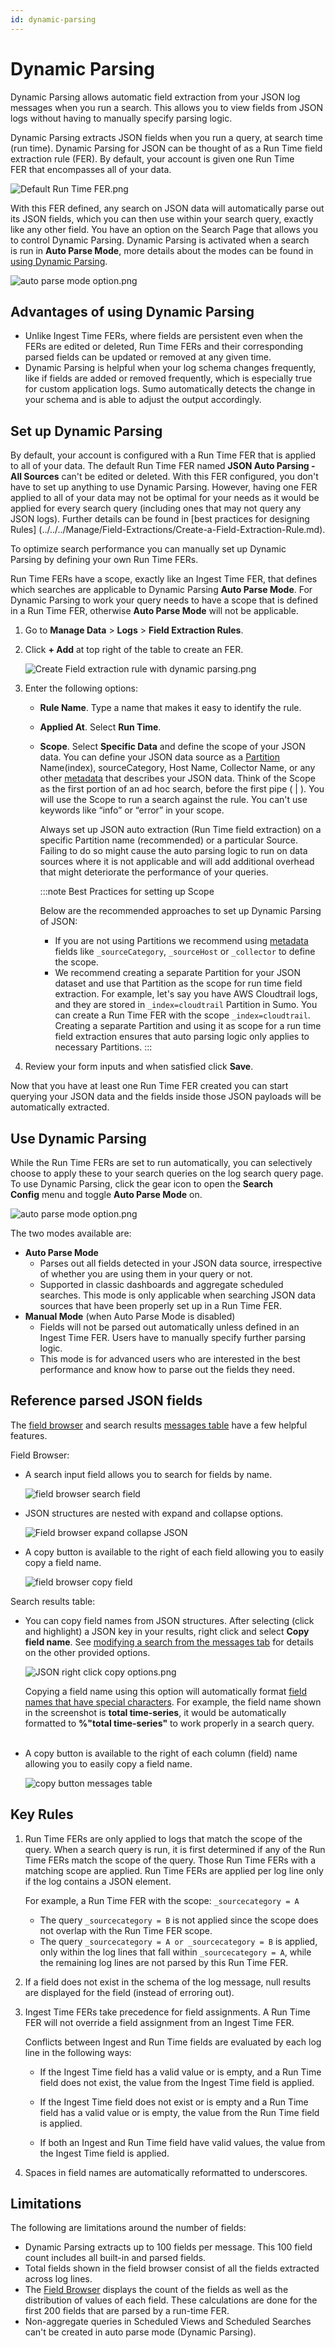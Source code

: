 ```yaml
---
id: dynamic-parsing
---
```


# Dynamic Parsing

Dynamic Parsing allows automatic field extraction from your JSON log messages when you run a search. This allows you to view fields from JSON logs without having to manually specify parsing logic.

Dynamic Parsing extracts JSON fields when you run a query, at search time (run time). Dynamic Parsing for JSON can be thought of as a Run
Time field extraction rule (FER). By default, your account is given one Run Time FER that encompasses all of your data.

![Default Run Time FER.png](/img/search/get-started-search/build-search/dynamic-parsing/default-runtime-FER.png)

With this FER defined, any search on JSON data will automatically parse out its JSON fields, which you can then use within your search query, exactly like any other field. You have an option on the Search Page that allows you to control Dynamic Parsing. Dynamic Parsing is activated when a search is run in **Auto Parse Mode**, more details about the modes can be found in [using Dynamic Parsing](./Dynamic_Parsing.md "Dynamic Parsing").

![auto parse mode option.png](/img/search/get-started-search/build-search/dynamic-parsing/auto-parse-mode-option.png)

## Advantages of using Dynamic Parsing 

* Unlike Ingest Time FERs, where fields are persistent even when the FERs are edited or deleted, Run Time FERs and their corresponding parsed fields can be updated or removed at any given time. 
* Dynamic Parsing is helpful when your log schema changes frequently, like if fields are added or removed frequently, which is especially true for custom application logs. Sumo automatically detects the change in your schema and is able to adjust the output accordingly.

## Set up Dynamic Parsing

By default, your account is configured with a Run Time FER that is applied to all of your data. The default Run Time FER named **JSON Auto Parsing - All Sources** can't be edited or deleted. With this FER configured, you don't have to set up anything to use Dynamic Parsing. However, having one FER applied to all of your data may not be optimal for your needs as it would be applied for every search query (including ones that may not query any JSON logs). Further details can be found in [best practices for designing Rules] (../../../Manage/Field-Extractions/Create-a-Field-Extraction-Rule.md).

To optimize search performance you can manually set up Dynamic Parsing by defining your own Run Time FERs.

Run Time FERs have a scope, exactly like an Ingest Time FER, that defines which searches are applicable to Dynamic Parsing **Auto Parse Mode**. For Dynamic Parsing to work your query needs to have a scope that is defined in a Run Time FER, otherwise **Auto Parse Mode** will
not be applicable.

1. Go to **Manage Data** \> **Logs** \> **Field Extraction Rules**.
1. Click **+ Add** at top right of the table to create an FER.  

    ![Create Field extraction rule with dynamic parsing.png](/img/search/get-started-search/build-search/dynamic-parsing/create-FER-dynamic-parsing.png)

1. Enter the following options:

    * **Rule Name**. Type a name that makes it easy to identify the rule.

    * **Applied At**. Select **Run Time**.

    * **Scope**. Select **Specific Data** and define the scope of your JSON data. You can define your JSON data source as a [Partition](../../../Manage/Partitions_and_Data_Tiers/01-About-Partitions.md "About Partitions") Name(index), sourceCategory, Host Name, Collector Name, or any other [metadata](../search-basics/built-in-metadata.md "Search Metadata") that describes your JSON data. Think of the Scope as the first portion of an ad hoc search, before the first pipe ( \| ). You will use the Scope to run a search against the rule. You can't use keywords like “info” or “error” in your scope.

        Always set up JSON auto extraction (Run Time field extraction) on a specific Partition name (recommended) or a particular Source. Failing to do so might cause the auto parsing logic to run on data sources where it is not applicable and will add additional overhead that might deteriorate the performance of your queries.

        :::note Best Practices for setting up Scope 
        
        Below are the recommended approaches to set up Dynamic Parsing of JSON:

        * If you are not using Partitions we recommend using [metadata](../search-basics/built-in-metadata.md "Search Metadata") fields like `_sourceCategory`, `_sourceHost` or `_collector` to define the scope.
        * We recommend creating a separate Partition for your JSON dataset and use that Partition as the scope for run time field extraction. For example, let's say you have AWS Cloudtrail logs, and they are stored in `_index=cloudtrail` Partition in Sumo. You can create a Run Time FER with the scope `_index=cloudtrail`. Creating a separate Partition and using it as scope for a run time field extraction ensures that auto parsing logic only applies to necessary Partitions.
        :::

1. Review your form inputs and when satisfied click **Save**.

Now that you have at least one Run Time FER created you can start querying your JSON data and the fields inside those JSON payloads will be automatically extracted.

## Use Dynamic Parsing

While the Run Time FERs are set to run automatically, you can selectively choose to apply these to your search queries on the log search query page. To use Dynamic Parsing, click the gear icon to open the **Search Config** menu and toggle **Auto Parse Mode** on.

![auto parse mode option.png](/img/search/get-started-search/build-search/dynamic-parsing/auto-parse-mode-option.png)

The two modes available are:

* **Auto Parse Mode**
    * Parses out all fields detected in your JSON data source, irrespective of whether you are using them in your query or not.
    * Supported in classic dashboards and aggregate scheduled searches. This mode is only applicable when searching JSON data sources that have been properly set up in a Run Time FER.
* **Manual Mode** (when Auto Parse Mode is disabled)
    * Fields will not be parsed out automatically unless defined in an Ingest Time FER. Users have to manually specify further parsing logic.
    * This mode is for advanced users who are interested in the best performance and know how to parse out the fields they need.

## Reference parsed JSON fields

The [field browser](../how-to-use-search-page/Field-Browser.md "Field Browser") and search results [messages table](../how-to-use-search-page.md "How to Use the Search Page") have a few helpful features. 

Field Browser:

* A search input field allows you to search for fields by name.  
      
    ![field browser search field](/img/search/get-started-search/build-search/dynamic-parsing/field-browser-search-field.png)

* JSON structures are nested with expand and collapse options.  
      
    ![Field browser expand collapse JSON](/img/search/get-started-search/build-search/dynamic-parsing/field-browser-expand-collapse-JSON.png)

* A copy button is available to the right of each field allowing you to easily copy a field name.  
      
    ![field browser copy field](/img/search/get-started-search/build-search/dynamic-parsing/field-browser-copy-field.png)

Search results table:

* You can copy field names from JSON structures. After selecting (click and highlight) a JSON key in your results, right click and select **Copy field name**. See [modifying a search from the messages tab](../how-to-use-search-page/Modify-a-Search-from-the-Messages-tab.md "Modify a Search from the Messages tab") for details on the other provided options.  
      
    ![JSON right click copy options.png](/img/search/get-started-search/build-search/dynamic-parsing/JSON-right-click-copy-options.png)  
      
    Copying a field name using this option will automatically format [field names that have special characters](../search-basics/Reference_a_Field_with_Special_Characters.md). For example, the field name shown in the screenshot is **total time-series**, it would be automatically formatted to **%"total time-series"** to work properly in a search query.  
     
* A copy button is available to the right of each column (field) name allowing you to easily copy a field name.  
      
    ![copy button messages table](/img/search/get-started-search/build-search/dynamic-parsing/copy-button-messages-table.png)

## Key Rules

1. Run Time FERs are only applied to logs that match the scope of the query. When a search query is run, it is first determined if any of the Run Time FERs match the scope of the query. Those Run Time FERs with a matching scope are applied. Run Time FERs are applied per log line only if the log contains a JSON element.  
      
    For example, a Run Time FER with the scope: `_sourcecategory = A`

    * The query `_sourcecategory = B` is not applied since the scope does not overlap with the Run Time FER scope.
    * The query `_sourcecategory = A or _sourcecategory = B` is applied, only within the log lines that fall within `_sourcecategory = A`, while the remaining log lines are not parsed by this Run Time FER.

1. If a field does not exist in the schema of the log message, null results are displayed for the field (instead of erroring out).

1. Ingest Time FERs take precedence for field assignments. A Run Time FER will not override a field assignment from an Ingest Time FER.  
      
    Conflicts between Ingest and Run Time fields are evaluated by each log line in the following ways:

    * If the Ingest Time field has a valid value or is empty, and a Run Time field does not exist, the value from the Ingest Time field is applied.

    * If the Ingest Time field does not exist or is empty and a Run Time field has a valid value or is empty, the value from the Run Time field is applied.

    * If both an Ingest and Run Time field have valid values, the value from the Ingest Time field is applied.

1. Spaces in field names are automatically reformatted to underscores.

## Limitations

The following are limitations around the number of fields:

* Dynamic Parsing extracts up to 100 fields per message. This 100 field count includes all built-in and parsed fields.
* Total fields shown in the field browser consist of all the fields extracted across log lines.
* The [Field Browser](../how-to-use-search-page/Field-Browser.md "Field Browser") displays the count of the fields as well as the distribution of values of each field. These calculations are done for the first 200 fields that are parsed by a run-time FER.
* Non-aggregate queries in Scheduled Views and Scheduled Searches can't be created in auto parse mode (Dynamic Parsing).
